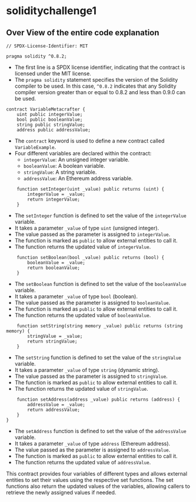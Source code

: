 # soliditychallenge1
## Over View of the entire code explanation
```solidity
// SPDX-License-Identifier: MIT

pragma solidity ^0.8.2;
```

- The first line is a SPDX license identifier, indicating that the contract is licensed under the MIT license.
- The `pragma solidity` statement specifies the version of the Solidity compiler to be used. In this case, `^0.8.2` indicates that any Solidity compiler version greater than or equal to 0.8.2 and less than 0.9.0 can be used.

```solidity
contract VariableMetacrafter {
    uint public integerValue;
    bool public booleanValue;
    string public stringValue;
    address public addressValue;
```

- The `contract` keyword is used to define a new contract called `VariableExample`.
- Four different variables are declared within the contract:
  - `integerValue`: An unsigned integer variable.
  - `booleanValue`: A boolean variable.
  - `stringValue`: A string variable.
  - `addressValue`: An Ethereum address variable.

```solidity
    function setInteger(uint _value) public returns (uint) {
        integerValue = _value;
        return integerValue;
    }
```

- The `setInteger` function is defined to set the value of the `integerValue` variable.
- It takes a parameter `_value` of type `uint` (unsigned integer).
- The value passed as the parameter is assigned to `integerValue`.
- The function is marked as `public` to allow external entities to call it.
- The function returns the updated value of `integerValue`.

```solidity
    function setBoolean(bool _value) public returns (bool) {
        booleanValue = _value;
        return booleanValue;
    }
```

- The `setBoolean` function is defined to set the value of the `booleanValue` variable.
- It takes a parameter `_value` of type `bool` (boolean).
- The value passed as the parameter is assigned to `booleanValue`.
- The function is marked as `public` to allow external entities to call it.
- The function returns the updated value of `booleanValue`.

```solidity
    function setString(string memory _value) public returns (string memory) {
        stringValue = _value;
        return stringValue;
    }
```

- The `setString` function is defined to set the value of the `stringValue` variable.
- It takes a parameter `_value` of type `string` (dynamic string).
- The value passed as the parameter is assigned to `stringValue`.
- The function is marked as `public` to allow external entities to call it.
- The function returns the updated value of `stringValue`.

```solidity
    function setAddress(address _value) public returns (address) {
        addressValue = _value;
        return addressValue;
    }
}
```

- The `setAddress` function is defined to set the value of the `addressValue` variable.
- It takes a parameter `_value` of type `address` (Ethereum address).
- The value passed as the parameter is assigned to `addressValue`.
- The function is marked as `public` to allow external entities to call it.
- The function returns the updated value of `addressValue`.

This contract provides four variables of different types and allows external entities to set their values using the respective set functions. The set functions also return the updated values of the variables, allowing callers to retrieve the newly assigned values if needed.
